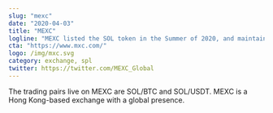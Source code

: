 ```yaml
---
slug: "mexc"
date: "2020-04-03"
title: "MEXC"
logline: "MEXC listed the SOL token in the Summer of 2020, and maintains multiple trading pairs."
cta: "https://www.mxc.com/"
logo: /img/mxc.svg
category: exchange, spl
twitter: https://twitter.com/MEXC_Global
---
```


The trading pairs live on MEXC are SOL/BTC and SOL/USDT. MEXC is a Hong Kong-based exchange with a global presence.
